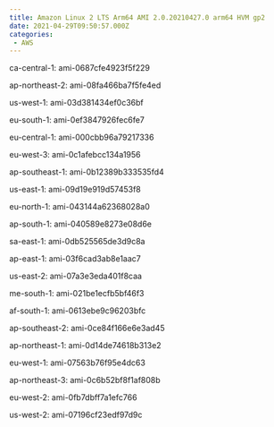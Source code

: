 ```yaml
---
title: Amazon Linux 2 LTS Arm64 AMI 2.0.20210427.0 arm64 HVM gp2
date: 2021-04-29T09:50:57.000Z
categories:
 - AWS
---
```


ca-central-1: ami-0687cfe4923f5f229

ap-northeast-2: ami-08fa466ba7f5fe4ed

us-west-1: ami-03d381434ef0c36bf

eu-south-1: ami-0ef3847926fec6fe7

eu-central-1: ami-000cbb96a79217336

eu-west-3: ami-0c1afebcc134a1956

ap-southeast-1: ami-0b12389b333535fd4

us-east-1: ami-09d19e919d57453f8

eu-north-1: ami-043144a62368028a0

ap-south-1: ami-040589e8273e08d6e

sa-east-1: ami-0db525565de3d9c8a

ap-east-1: ami-03f6cad3ab8e1aac7

us-east-2: ami-07a3e3eda401f8caa

me-south-1: ami-021be1ecfb5bf46f3

af-south-1: ami-0613ebe9c96203bfc

ap-southeast-2: ami-0ce84f166e6e3ad45

ap-northeast-1: ami-0d14de74618b313e2

eu-west-1: ami-07563b76f95e4dc63

ap-northeast-3: ami-0c6b52bf8f1af808b

eu-west-2: ami-0fb7dbff7a1efc766

us-west-2: ami-07196cf23edf97d9c

